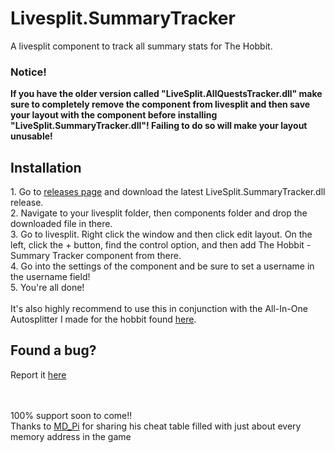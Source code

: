 # Livesplit.SummaryTracker
 A livesplit component to track all summary stats for The Hobbit.
 
   <h3>Notice!</h3>
<b>If you have the older version called "LiveSplit.AllQuestsTracker.dll" make sure to completely remove the component from livesplit and then save your layout with the component before installing "LiveSplit.SummaryTracker.dll"! Failing to do so will make your layout unusable!</b>

   <h2>Installation</h2>
 1. Go to <a href="https://github.com/Shockster218/LiveSplit.SummaryTracker/releases">releases page</a> and download the latest LiveSplit.SummaryTracker.dll release.</br>
 2. Navigate to your livesplit folder, then components folder and drop the downloaded file in there.</br>
 3. Go to livesplit. Right click the window and then click edit layout. On the left, click the + button, find the control option, and then add The Hobbit - Summary Tracker component from there.</br>
 4. Go into the settings of the component and be sure to set a username in the username field!</br>
 5. You're all done!
 </br>
 <br>
 It's also highly recommend to use this in conjunction with the All-In-One Autosplitter I made for the hobbit found <a href="https://github.com/Shockster218/Hobbit-PC-Autosplitter">here</a>.
 </br>
 

<h2>Found a bug?</h2> Report it <a href="https://github.com/Shockster218/LiveSplit.SummaryTracker/issues">here</a>

 <br> </br>
100% support soon to come!!</br>
 Thanks to [MD_Pi](https://www.youtube.com/user/MD0111000001101001) for sharing his cheat table filled with just about every memory address in the game
